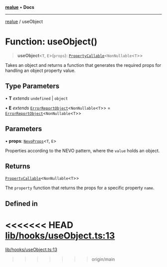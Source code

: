 [**realue**](../README.md) • **Docs**

***

[realue](../README.md) / useObject

# Function: useObject()

> **useObject**\<`T`, `E`\>(`props`): [`PropertyCallable`](../interfaces/PropertyCallable.md)\<`NonNullable`\<`T`\>\>

Takes an object and returns a function that generates the required props for handling an object property value.

## Type Parameters

• **T** *extends* `undefined` \| `object`

• **E** *extends* [`ErrorReportObject`](../type-aliases/ErrorReportObject.md)\<`NonNullable`\<`T`\>\> = [`ErrorReportObject`](../type-aliases/ErrorReportObject.md)\<`NonNullable`\<`T`\>\>

## Parameters

• **props**: [`NevoProps`](../type-aliases/NevoProps.md)\<`T`, `E`\>

Properties according to the NEVO pattern, where the `value` holds an object.

## Returns

[`PropertyCallable`](../interfaces/PropertyCallable.md)\<`NonNullable`\<`T`\>\>

The `property` function that returns the props for a specific property `name`.

## Defined in

<<<<<<< HEAD
[lib/hooks/useObject.ts:13](https://github.com/nevoland/realue/blob/cbce77129663d64110c6eeb5270a3b7841e0b453/lib/hooks/useObject.ts#L13)
=======
[lib/hooks/useObject.ts:13](https://github.com/nevoland/realue/blob/90be82ca388547f529d338e720e90d4eeb8b3263/lib/hooks/useObject.ts#L13)
>>>>>>> origin/main
